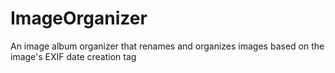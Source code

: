 # ImageOrganizer
An image album organizer that renames and organizes images based on the image's EXIF date creation tag